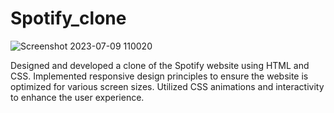 # Spotify_clone
![Screenshot 2023-07-09 110020](https://github.com/AYUSH9393/Spotify_clone/assets/123872432/ab17efef-1f2a-4e51-bc9b-b978aef69ce3)

 Designed and developed a clone of the Spotify website using HTML and CSS. Implemented responsive design principles to ensure the website is optimized for various screen sizes. Utilized CSS animations and interactivity to enhance the user experience.

